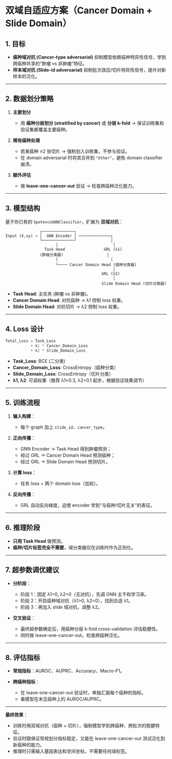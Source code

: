 # 双域自适应方案（Cancer Domain + Slide Domain）

## 1. 目标

* **癌种域对抗 (Cancer-type adversarial)**
  抑制模型依赖癌种特异性信号，学到跨癌种共享的“肿瘤 vs 非肿瘤”特征。
* **样本域对抗 (Slide-id adversarial)**
  抑制批次效应/切片特异性信号，提升对新样本的泛化。

---

## 2. 数据划分策略

1. **主要划分**

   * 用 **癌种分层划分 (stratified by cancer)** 或 **分层 k-fold** → 保证训练集和验证集都覆盖主要癌种。
2. **稀有癌种处理**

   * 若某癌种 ≤2 张切片 → 强制划入训练集，不参与验证。
   * 在 domain adversarial 时将其合并到 `"Other"`，避免 domain classifier 崩溃。
3. **额外评估**

   * 做 **leave-one-cancer-out** 验证 → 检查跨癌种泛化能力。

---

## 3. 模型结构

基于你已有的 `SpotoncoGNNClassifier`，扩展为 **双域对抗**：

```
               ┌──────────────┐
Input (X,xy) → │  GNN Encoder │ ──────────────┐
               └──────────────┘               │
                      │                        │
                 Task Head                 GRL (λ1)
               (肿瘤分类器)                   │
                      │                       │
                      └──── Cancer Domain Head (癌种分类器)
                                               │
                                          GRL (λ2)
                                               │
                                          Slide Domain Head (切片分类器)
```

* **Task Head**: 主任务 (肿瘤 vs 非肿瘤)。
* **Cancer Domain Head**: 对抗癌种 → λ1 控制 loss 权重。
* **Slide Domain Head**: 对抗切片 → λ2 控制 loss 权重。

---

## 4. Loss 设计

```python
Total_Loss = Task_Loss 
           + λ1 * Cancer_Domain_Loss 
           + λ2 * Slide_Domain_Loss
```

* **Task\_Loss**: BCE (二分类)
* **Cancer\_Domain\_Loss**: CrossEntropy（癌种分类）
* **Slide\_Domain\_Loss**: CrossEntropy（切片分类）
* **λ1, λ2**: 可调权重（推荐 λ1=0.3, λ2=0.1 起步，根据验证效果调节）

---

## 5. 训练流程

1. **输入构建**：

   * 每个 graph 加上 `slide_id`、`cancer_type`。
2. **正向传播**：

   * GNN Encoder → Task Head 得到肿瘤预测；
   * 经过 GRL → Cancer Domain Head 预测癌种；
   * 经过 GRL → Slide Domain Head 预测切片。
3. **计算 loss**：

   * 任务 loss + 两个 domain loss（加权）。
4. **反向传播**：

   * GRL 自动反向梯度，迫使 encoder 学到“与癌种/切片无关”的表征。

---

## 6. 推理阶段

* **只用 Task Head** 做预测。
* **癌种/切片标签完全不需要**，域分类器仅在训练时作为正则化。

---

## 7. 超参数调优建议

* **分阶段**：

  * 阶段 1：固定 λ1=0, λ2=0（无对抗），先调 GNN 主干和学习率。
  * 阶段 2：开启癌种域对抗（λ1>0, λ2=0），找到合适 λ1。
  * 阶段 3：再加入 slide 域对抗，调整 λ2。
* **交叉验证**：

  * 最终超参数确定后，用癌种分层 k-fold cross-validation 评估稳健性。
  * 同时做 leave-one-cancer-out，检查跨癌种泛化。

---

## 8. 评估指标

* **常规指标**：AUROC、AUPRC、Accuracy、Macro-F1。
* **跨癌种指标**：

  * 在 leave-one-cancer-out 验证时，单独汇报每个癌种的指标。
  * 看模型在未见癌种上的 AUROC/AUPRC。

---

**最终效果**：

* 训练时用双域对抗（癌种 + 切片），强制模型学到跨癌种、跨批次的稳健特征。
* 验证时既保证常规划分指标稳定，又能在 leave-one-cancer-out 测试泛化到新癌种的能力。
* 推理时只需输入基因表达和空间坐标，不需要任何域标签。


